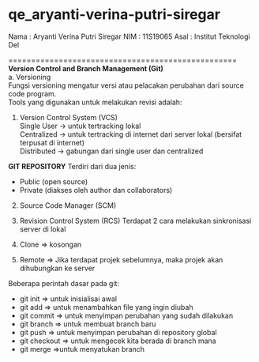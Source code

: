 # qe_aryanti-verina-putri-siregar

Nama : Aryanti Verina Putri Siregar
NIM  : 11S19065
Asal : Institut Teknologi Del

==================================================</n>
**Version Control and Branch Management (Git)**
<br>a. Versioning
<br>Fungsi versioning mengatur versi atau pelacakan perubahan dari source code program. 
<br>Tools yang digunakan untuk melakukan revisi adalah:
1. Version Control System (VCS)
<br>Single User -> untuk tertracking lokal
<br>Centralized -> untuk tertracking di internet dari server lokal (bersifat terpusat di internet)
<br>Distributed -> gabungan dari single user dan centralized

**GIT REPOSITORY**
Terdiri dari dua jenis:
- Public (open source)
- Private (diakses oleh author dan collaborators)

2. Source Code Manager (SCM)

3. Revision Control System (RCS)
Terdapat 2 cara melakukan sinkronisasi server di lokal
1. Clone => kosongan
2. Remote => Jika terdapat projek sebelumnya, maka projek akan dihubungkan ke server

Beberapa perintah dasar pada git:
- git init => untuk inisialisai awal
- git add => untuk menambahkan file yang ingin diubah
- git commit => untuk menyimpan perubahan yang sudah dilakukan
- git branch => untuk membuat branch baru
- git push => untuk menyimpan perubahan di repository global
- git checkout => untuk mengecek kita berada di branch mana
- git merge =>untuk menyatukan branch
